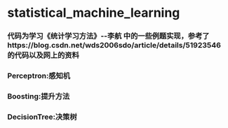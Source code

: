 # statistical_machine_learning
### 代码为学习《统计学习方法》--李航 中的一些例题实现，参考了https://blog.csdn.net/wds2006sdo/article/details/51923546 的代码以及网上的资料
### Perceptron:感知机
### Boosting:提升方法
### DecisionTree:决策树
